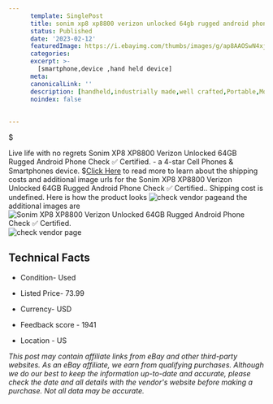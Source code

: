 ```yaml
---
      template: SinglePost
      title: sonim xp8 xp8800 verizon unlocked 64gb rugged android phone check certified 
      status: Published
      date: '2023-02-12'
      featuredImage: https://i.ebayimg.com/thumbs/images/g/ap8AAOSwN4xj47Wo/s-l225.jpg
      categories: 
      excerpt: >-
        [smartphone,device ,hand held device]
      meta:
      canonicalLink: ''
      description: [handheld,industrially made,well crafted,Portable,Mobile,Compact,Convenient,Lightweight,Maneuverable,Man-portable,Miniature,Carriable,Hand-held,Light,Holdable,Transportable,Mobile device,Pocket-sized,On-the-go,Wireless,Cordless,Compact size,Convenient size, smartphone,device ,hand held device]
      noindex: false
      
        
---
```

$

Live life with no regrets Sonim XP8 XP8800 Verizon Unlocked 64GB Rugged Android Phone Check ✅ Certified. - a 4-star Cell Phones & Smartphones device.
$[Click Here](https://www.ebay.com/itm/275674059550?hash=item402f74531e%3Ag%3Aap8AAOSwN4xj47Wo&mkevt=1&mkcid=1&mkrid=711-53200-19255-0&campid=%253CePNCampaignId%253E&customid=%253CreferenceId%253E&toolid=10049) to read more to learn about the shipping costs and additional image urls for the Sonim XP8 XP8800 Verizon Unlocked 64GB Rugged Android Phone Check ✅ Certified.. Shipping cost is undefined. Here is how the product looks ![check vendor page](https://i.ebayimg.com/thumbs/images/g/ap8AAOSwN4xj47Wo/s-l225.jpg)and the additional images are![Sonim XP8 XP8800 Verizon Unlocked 64GB Rugged Android Phone Check ✅ Certified.](https://i.ebayimg.com/images/g/ap8AAOSwN4xj47Wo/s-l1600.jpg)![check vendor page](https://origin-galleryplus.ebayimg.com/ws/web/275674059550_2_0_1/225x225.jpg,https://origin-galleryplus.ebayimg.com/ws/web/275674059550_3_0_1/225x225.jpg)



 ## Technical Facts 



     
      

 - Condition- Used 


      

 - Listed Price- 73.99 


      

 - Currency- USD 


      

 - Feedback score - 1941 


      

 - Location - US 


      
      

 *_This post may contain affiliate links from eBay and other third-party websites. As an eBay affiliate, we earn from qualifying purchases. Although we do our best to keep the information up-to-date and accurate, please check the date and all details with the vendor's website before making a purchase. Not all data may be accurate._*






